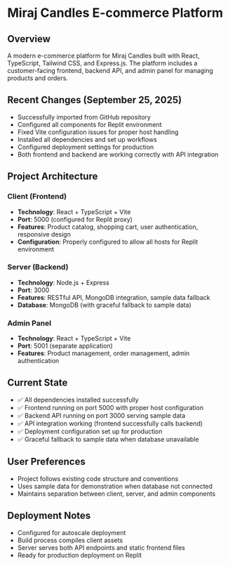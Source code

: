 # Miraj Candles E-commerce Platform

## Overview
A modern e-commerce platform for Miraj Candles built with React, TypeScript, Tailwind CSS, and Express.js. The platform includes a customer-facing frontend, backend API, and admin panel for managing products and orders.

## Recent Changes (September 25, 2025)
- Successfully imported from GitHub repository
- Configured all components for Replit environment
- Fixed Vite configuration issues for proper host handling
- Installed all dependencies and set up workflows
- Configured deployment settings for production
- Both frontend and backend are working correctly with API integration

## Project Architecture

### Client (Frontend)
- **Technology**: React + TypeScript + Vite
- **Port**: 5000 (configured for Replit proxy)
- **Features**: Product catalog, shopping cart, user authentication, responsive design
- **Configuration**: Properly configured to allow all hosts for Replit environment

### Server (Backend)
- **Technology**: Node.js + Express
- **Port**: 3000
- **Features**: RESTful API, MongoDB integration, sample data fallback
- **Database**: MongoDB (with graceful fallback to sample data)

### Admin Panel
- **Technology**: React + TypeScript + Vite
- **Port**: 5001 (separate application)
- **Features**: Product management, order management, admin authentication

## Current State
- ✅ All dependencies installed successfully
- ✅ Frontend running on port 5000 with proper host configuration
- ✅ Backend API running on port 3000 serving sample data
- ✅ API integration working (frontend successfully calls backend)
- ✅ Deployment configuration set up for production
- ✅ Graceful fallback to sample data when database unavailable

## User Preferences
- Project follows existing code structure and conventions
- Uses sample data for demonstration when database not connected
- Maintains separation between client, server, and admin components

## Deployment Notes
- Configured for autoscale deployment
- Build process compiles client assets
- Server serves both API endpoints and static frontend files
- Ready for production deployment on Replit